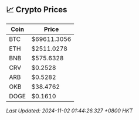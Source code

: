 ## 📈 Crypto Prices

| Coin | Price |
| ---- | ----- |
| BTC | $69611.3056 |
| ETH | $2511.0278 |
| BNB | $575.6328 |
| CRV | $0.2528 |
| ARB | $0.5282 |
| OKB | $38.4762 |
| DOGE | $0.1610 |

_Last Updated: 2024-11-02 01:44:26.327 +0800 HKT_